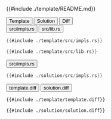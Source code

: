 
<div class="content-row">
<div class="content-col">

{{#include ./template/README.md}}

</div>

<div class="content-col">

<div class="tab">
  <button class="maintab tablinks active" onclick="switchMainTab(event, 'Template')">Template</button>
  <button class="maintab tablinks" onclick="switchMainTab(event, 'Solution')">Solution</button>
  <button class="maintab tablinks" onclick="switchMainTab(event, 'Diff')">Diff</button>
</div>

<div id="Template" class="maintab tabcontent active">

<div class="tab">
<button class="subtab tablinks file-template file-modified active" onclick="switchSubTab(event, 'src/impls.rs')" data-id="src/impls.rs">src/impls.rs</button>
<button class="subtab tablinks file-template file-modified" onclick="switchSubTab(event, 'src/lib.rs')" data-id="src/lib.rs">src/lib.rs</button>
</div>
<div id="template/src/impls.rs" class="subtab tabcontent active" data-id="src/impls.rs">

```rust
{{#include ./template/src/impls.rs}}
```

</div>

<div id="template/src/lib.rs" class="subtab tabcontent" data-id="src/lib.rs">

```rust
{{#include ./template/src/lib.rs}}
```

</div>



</div>

<div id="Solution" class="maintab tabcontent">

<div class="tab">
<button class="subtab tablinks file-solution file-modified active" onclick="switchSubTab(event, 'src/impls.rs')" data-id="src/impls.rs">src/impls.rs</button>
</div>
<div id="solution/src/impls.rs" class="subtab tabcontent active" data-id="src/impls.rs">

```rust
{{#include ./solution/src/impls.rs}}
```

</div>



</div>

<div id="Diff" class="maintab tabcontent">


<div class="tab">
	<button class="difftab tablinks active" onclick="switchDiff(event, 'template.diff')" data-id="template.diff">template.diff</button>
	<button class="difftab tablinks" onclick="switchDiff(event, 'solution.diff')" data-id="solution.diff">solution.diff</button>
</div>
<div id="template.diff" class="difftab tabcontent active" data-id="template.diff">

```diff
{{#include ./template/template.diff}}
```

</div>
<div id="solution.diff" class="difftab tabcontent" data-id="solution.diff">

```diff
{{#include ./solution/solution.diff}}
```

</div>

</div>

</div>
</div>
